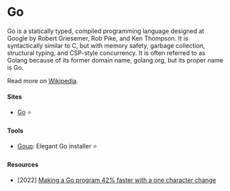 # Go

Go is a statically typed, compiled programming language designed at Google by Robert Griesemer, Rob Pike, and Ken Thompson. It is syntactically similar to C, but with memory safety, garbage collection, structural typing, and CSP-style concurrency. It is often referred to as Golang because of its former domain name, golang.org, but its proper name is Go.

Read more on [Wikipedia](https://en.wikipedia.org/wiki/Go_(programming_language)).

#### Sites
- [Go](https://go.dev) ⭐

#### Tools
- [Goup](https://github.com/owenthereal/goup): Elegant Go installer ⭐

#### Resources
- \[2022\] [Making a Go program 42% faster with a one character change](https://hmarr.com/blog/go-allocation-hunting)
